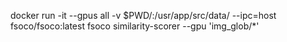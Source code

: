 docker run -it --gpus all -v $PWD/:/usr/app/src/data/ --ipc=host fsoco/fsoco:latest fsoco similarity-scorer --gpu 'img_glob/*'
